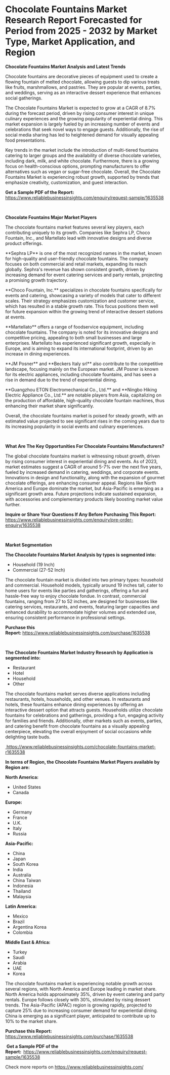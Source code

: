 <p><h1>Chocolate Fountains Market Research Report Forecasted for Period from 2025 -  2032 by Market Type, Market Application, and Region</h1></p><p><strong>Chocolate Fountains Market Analysis and Latest Trends</strong></p>
<p><p>Chocolate fountains are decorative pieces of equipment used to create a flowing fountain of melted chocolate, allowing guests to dip various treats like fruits, marshmallows, and pastries. They are popular at events, parties, and weddings, serving as an interactive dessert experience that enhances social gatherings.</p><p>The Chocolate Fountains Market is expected to grow at a CAGR of 8.7% during the forecast period, driven by rising consumer interest in unique culinary experiences and the growing popularity of experiential dining. This market expansion is largely fueled by an increasing number of events and celebrations that seek novel ways to engage guests. Additionally, the rise of social media sharing has led to heightened demand for visually appealing food presentations.</p><p>Key trends in the market include the introduction of multi-tiered fountains catering to larger groups and the availability of diverse chocolate varieties, including dark, milk, and white chocolate. Furthermore, there is a growing focus on health-conscious options, prompting manufacturers to offer alternatives such as vegan or sugar-free chocolate. Overall, the Chocolate Fountains Market is experiencing robust growth, supported by trends that emphasize creativity, customization, and guest interaction.</p></p>
<p><strong>Get a Sample PDF of the Report:&nbsp;</strong> <a href="https://www.reliablebusinessinsights.com/enquiry/request-sample/1635538?utm_campaign=3273&utm_medium=2&utm_source=Github&utm_content=ia&utm_term=04042025&utm_id=chocolate-fountains">https://www.reliablebusinessinsights.com/enquiry/request-sample/1635538</a></p>
<p>&nbsp;</p>
<p><strong>Chocolate Fountains Major Market Players</strong></p>
<p><p>The chocolate fountains market features several key players, each contributing uniquely to its growth. Companies like Sephra LP, Choco Fountain, Inc., and Martellato lead with innovative designs and diverse product offerings.</p><p>**Sephra LP** is one of the most recognized names in the market, known for high-quality and user-friendly chocolate fountains. The company focuses on both commercial and retail markets, expanding its reach globally. Sephra's revenue has shown consistent growth, driven by increasing demand for event catering services and party rentals, projecting a promising growth trajectory.</p><p>**Choco Fountain, Inc.** specializes in chocolate fountains specifically for events and catering, showcasing a variety of models that cater to different scales. Their strategy emphasizes customization and customer service, which has resulted in a stable growth rate. This focus positions them well for future expansion within the growing trend of interactive dessert stations at events.</p><p>**Martellato** offers a range of foodservice equipment, including chocolate fountains. The company is noted for its innovative designs and competitive pricing, appealing to both small businesses and large enterprises. Martellato has experienced significant growth, especially in Europe, and is aiming to expand its international footprint, driven by an increase in dining experiences.</p><p>**JM Posner** and **Beckers Italy srl** also contribute to the competitive landscape, focusing mainly on the European market. JM Posner is known for its electric appliances, including chocolate fountains, and has seen a rise in demand due to the trend of experiential dining.</p><p>**Guangzhou ETON Electromechanical Co., Ltd.** and **Ningbo Hiking Electric Appliance Co., Ltd.** are notable players from Asia, capitalizing on the production of affordable, high-quality chocolate fountain machines, thus enhancing their market share significantly.</p><p>Overall, the chocolate fountains market is poised for steady growth, with an estimated value projected to see significant rises in the coming years due to its increasing popularity in social events and culinary experiences.</p></p>
<p>&nbsp;</p>
<p><strong>What Are The Key Opportunities For Chocolate Fountains Manufacturers?</strong></p>
<p><p>The global chocolate fountains market is witnessing robust growth, driven by rising consumer interest in experiential dining and events. As of 2023, market estimates suggest a CAGR of around 5-7% over the next five years, fueled by increased demand in catering, weddings, and corporate events. Innovations in design and functionality, along with the expansion of gourmet chocolate offerings, are enhancing consumer appeal. Regions like North America and Europe dominate the market, but Asia-Pacific is emerging as a significant growth area. Future projections indicate sustained expansion, with accessories and complementary products likely boosting market value further.</p></p>
<p><strong>Inquire or Share Your Questions If Any Before Purchasing This Report:</strong> <a href="https://www.reliablebusinessinsights.com/enquiry/pre-order-enquiry/1635538?utm_campaign=3273&utm_medium=2&utm_source=Github&utm_content=ia&utm_term=04042025&utm_id=chocolate-fountains">https://www.reliablebusinessinsights.com/enquiry/pre-order-enquiry/1635538</a></p>
<p>&nbsp;</p>
<p><strong>Market Segmentation</strong></p>
<p><strong>The Chocolate Fountains Market Analysis by types is segmented into:</strong></p>
<p><ul><li>Household (19 Inch)</li><li>Commercial (27-52 Inch)</li></ul></p>
<p><p>The chocolate fountain market is divided into two primary types: household and commercial. Household models, typically around 19 inches tall, cater to home users for events like parties and gatherings, offering a fun and hassle-free way to enjoy chocolate fondue. In contrast, commercial fountains, ranging from 27 to 52 inches, are designed for businesses like catering services, restaurants, and events, featuring larger capacities and enhanced durability to accommodate higher volumes and extended use, ensuring consistent performance in professional settings.</p></p>
<p><strong>Purchase this Report:&nbsp;</strong><a href="https://www.reliablebusinessinsights.com/purchase/1635538?utm_campaign=3273&utm_medium=2&utm_source=Github&utm_content=ia&utm_term=04042025&utm_id=chocolate-fountains">https://www.reliablebusinessinsights.com/purchase/1635538</a></p>
<p>&nbsp;</p>
<p><strong>The Chocolate Fountains Market Industry Research by Application is segmented into:</strong></p>
<p><ul><li>Restaurant</li><li>Hotel</li><li>Household</li><li>Other</li></ul></p>
<p><p>The chocolate fountains market serves diverse applications including restaurants, hotels, households, and other venues. In restaurants and hotels, these fountains enhance dining experiences by offering an interactive dessert option that attracts guests. Households utilize chocolate fountains for celebrations and gatherings, providing a fun, engaging activity for families and friends. Additionally, other markets such as events, parties, and catering benefit from chocolate fountains as a visually appealing centerpiece, elevating the overall enjoyment of social occasions while delighting taste buds.</p></p>
<p><a href="https://www.reliablebusinessinsights.com/chocolate-fountains-market-r1635538?utm_campaign=3273&utm_medium=2&utm_source=Github&utm_content=ia&utm_term=04042025&utm_id=chocolate-fountains">&nbsp;https://www.reliablebusinessinsights.com/chocolate-fountains-market-r1635538</a></p>
<p><strong>In terms of Region, the Chocolate Fountains Market Players available by Region are:</strong></p>
<p>
    <p> <strong> North America: </strong>
        <ul>
            <li>United States</li>
            <li>Canada</li>
        </ul>
        </p> 
    <p> <strong> Europe: </strong>
        <ul>
            <li>Germany</li>
            <li>France</li>
            <li>U.K.</li>
            <li>Italy</li>
            <li>Russia</li>
        </ul>
        </p> 
    <p> <strong> Asia-Pacific: </strong>
        <ul>
            <li>China</li>
            <li>Japan</li>
            <li>South Korea</li>
            <li>India</li>
            <li>Australia</li>
            <li>China Taiwan</li>
            <li>Indonesia</li>
            <li>Thailand</li>
            <li>Malaysia</li>
        </ul>
        </p> 
    <p> <strong> Latin America: </strong>
        <ul>
            <li>Mexico</li>
            <li>Brazil</li>
            <li>Argentina Korea</li>
            <li>Colombia</li>
        </ul>
        </p> 
    <p> <strong> Middle East & Africa: </strong>
        <ul>
            <li>Turkey</li>
            <li>Saudi</li>
            <li>Arabia</li>
            <li>UAE</li>
            <li>Korea</li>
        </ul>
    </p>
    </p>
<p><p>The chocolate fountains market is experiencing notable growth across several regions, with North America and Europe leading in market share. North America holds approximately 35%, driven by event catering and party rentals. Europe follows closely with 30%, stimulated by rising dessert trends. The Asia-Pacific (APAC) region is growing rapidly, projected to capture 25% due to increasing consumer demand for experiential dining. China is emerging as a significant player, anticipated to contribute up to 10% to the market share.</p></p>
<p><strong>Purchase this Report: </strong><a href="https://www.reliablebusinessinsights.com/purchase/1635538?utm_campaign=3273&utm_medium=2&utm_source=Github&utm_content=ia&utm_term=04042025&utm_id=chocolate-fountains">https://www.reliablebusinessinsights.com/purchase/1635538</a></p>
<p>&nbsp;<strong>Get a Sample PDF of the Report:&nbsp;&nbsp;</strong><a href="https://www.reliablebusinessinsights.com/enquiry/request-sample/1635538?utm_campaign=3273&utm_medium=2&utm_source=Github&utm_content=ia&utm_term=04042025&utm_id=chocolate-fountains">https://www.reliablebusinessinsights.com/enquiry/request-sample/1635538</a></p>
<p><strong></strong></p>
<p>Check more reports on <a href="https://www.reliablebusinessinsights.com/?utm_campaign=3273&utm_medium=2&utm_source=Github&utm_content=ia&utm_term=04042025&utm_id=chocolate-fountains">https://www.reliablebusinessinsights.com/</a></p>